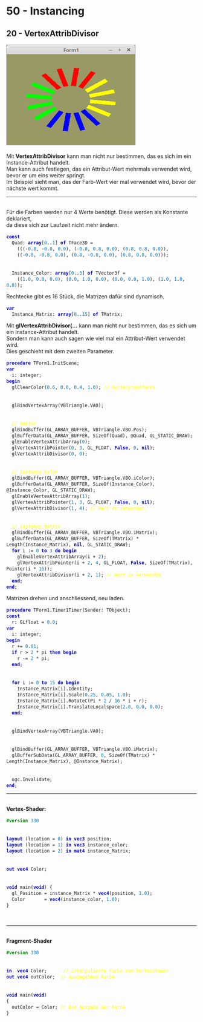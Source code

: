 <html>
    <b><h1>50 - Instancing</h1></b>
    <b><h2>20 - VertexAttribDivisor</h2></b>
<img src="image.png" alt="Selfhtml"><br><br>
Mit <b>VertexAttribDivisor</b> kann man nicht nur bestimmen, das es sich im ein Instance-Attribut handelt.<br>
Man kann auch festlegen, das ein Attribut-Wert mehrmals verwendet wird, bevor er um eins weiter springt.<br>
Im Beispiel sieht man, das der Farb-Wert vier mal verwendet wird, bevor der nächste wert kommt.<br>
<hr><br>
Für die Farben werden nur 4 Werte benötigt. Diese werden als Konstante deklariert,<br>
da diese sich zur Laufzeit nicht mehr ändern.<br>
<pre><code><b><font color="0000BB">const</font></b>
  Quad: <b><font color="0000BB">array</font></b>[<font color="#0077BB">0</font>..<font color="#0077BB">1</font>] <b><font color="0000BB">of</font></b> TFace3D =
    (((-<font color="#0077BB">0</font>.<font color="#0077BB">8</font>, -<font color="#0077BB">0</font>.<font color="#0077BB">8</font>, <font color="#0077BB">0</font>.<font color="#0077BB">0</font>), (-<font color="#0077BB">0</font>.<font color="#0077BB">8</font>, <font color="#0077BB">0</font>.<font color="#0077BB">8</font>, <font color="#0077BB">0</font>.<font color="#0077BB">0</font>), (<font color="#0077BB">0</font>.<font color="#0077BB">8</font>, <font color="#0077BB">0</font>.<font color="#0077BB">8</font>, <font color="#0077BB">0</font>.<font color="#0077BB">0</font>)),
    ((-<font color="#0077BB">0</font>.<font color="#0077BB">8</font>, -<font color="#0077BB">0</font>.<font color="#0077BB">8</font>, <font color="#0077BB">0</font>.<font color="#0077BB">0</font>), (<font color="#0077BB">0</font>.<font color="#0077BB">8</font>, -<font color="#0077BB">0</font>.<font color="#0077BB">8</font>, <font color="#0077BB">0</font>.<font color="#0077BB">0</font>), (<font color="#0077BB">0</font>.<font color="#0077BB">8</font>, <font color="#0077BB">0</font>.<font color="#0077BB">8</font>, <font color="#0077BB">0</font>.<font color="#0077BB">0</font>)));
<br>
  Instance_Color: <b><font color="0000BB">array</font></b>[<font color="#0077BB">0</font>..<font color="#0077BB">3</font>] <b><font color="0000BB">of</font></b> TVector3f =
    ((<font color="#0077BB">1</font>.<font color="#0077BB">0</font>, <font color="#0077BB">0</font>.<font color="#0077BB">0</font>, <font color="#0077BB">0</font>.<font color="#0077BB">0</font>), (<font color="#0077BB">0</font>.<font color="#0077BB">0</font>, <font color="#0077BB">1</font>.<font color="#0077BB">0</font>, <font color="#0077BB">0</font>.<font color="#0077BB">0</font>), (<font color="#0077BB">0</font>.<font color="#0077BB">0</font>, <font color="#0077BB">0</font>.<font color="#0077BB">0</font>, <font color="#0077BB">1</font>.<font color="#0077BB">0</font>), (<font color="#0077BB">1</font>.<font color="#0077BB">0</font>, <font color="#0077BB">1</font>.<font color="#0077BB">0</font>, <font color="#0077BB">0</font>.<font color="#0077BB">0</font>));</code></pre>
Rechtecke gibt es 16 Stück, die Matrizen dafür sind dynamisch.<br>
<pre><code><b><font color="0000BB">var</font></b>
  Instance_Matrix: <b><font color="0000BB">array</font></b>[<font color="#0077BB">0</font>..<font color="#0077BB">15</font>] <b><font color="0000BB">of</font></b> TMatrix;</code></pre>
Mit <b>glVertexAttribDivisor(...</b> kann man nicht nur bestimmen, das es sich um ein Instance-Attribut handelt.<br>
Sondern man kann auch sagen wie viel mal ein Attribut-Wert verwendet wird.<br>
Dies geschieht mit dem zweiten Parameter.<br>
<pre><code><b><font color="0000BB">procedure</font></b> TForm1.InitScene;
<b><font color="0000BB">var</font></b>
  i: integer;
<b><font color="0000BB">begin</font></b>
  glClearColor(<font color="#0077BB">0</font>.<font color="#0077BB">6</font>, <font color="#0077BB">0</font>.<font color="#0077BB">6</font>, <font color="#0077BB">0</font>.<font color="#0077BB">4</font>, <font color="#0077BB">1</font>.<font color="#0077BB">0</font>); <i><font color="#FFFF00">// Hintergrundfarbe</font></i>
<br>
  glBindVertexArray(VBTriangle.VAO);
<br>
  <i><font color="#FFFF00">// Vektor</font></i>
  glBindBuffer(GL_ARRAY_BUFFER, VBTriangle.VBO.Pos);
  glBufferData(GL_ARRAY_BUFFER, SizeOf(Quad), @Quad, GL_STATIC_DRAW);
  glEnableVertexAttribArray(<font color="#0077BB">0</font>);
  glVertexAttribPointer(<font color="#0077BB">0</font>, <font color="#0077BB">3</font>, GL_FLOAT, <b><font color="0000BB">False</font></b>, <font color="#0077BB">0</font>, <b><font color="0000BB">nil</font></b>);
  glVertexAttribDivisor(<font color="#0077BB">0</font>, <font color="#0077BB">0</font>);
<br>
  <i><font color="#FFFF00">// Instance Color</font></i>
  glBindBuffer(GL_ARRAY_BUFFER, VBTriangle.VBO.iColor);
  glBufferData(GL_ARRAY_BUFFER, SizeOf(Instance_Color), @Instance_Color, GL_STATIC_DRAW);
  glEnableVertexAttribArray(<font color="#0077BB">1</font>);
  glVertexAttribPointer(<font color="#0077BB">1</font>, <font color="#0077BB">3</font>, GL_FLOAT, <b><font color="0000BB">False</font></b>, <font color="#0077BB">0</font>, <b><font color="0000BB">nil</font></b>);
  glVertexAttribDivisor(<font color="#0077BB">1</font>, <font color="#0077BB">4</font>); <i><font color="#FFFF00">// Wert 4x verwenden.</font></i>
<br>
  <i><font color="#FFFF00">// Instance Matrix</font></i>
  glBindBuffer(GL_ARRAY_BUFFER, VBTriangle.VBO.iMatrix);
  glBufferData(GL_ARRAY_BUFFER, SizeOf(TMatrix) * Length(Instance_Matrix), <b><font color="0000BB">nil</font></b>, GL_STATIC_DRAW);
  <b><font color="0000BB">for</font></b> i := <font color="#0077BB">0</font> <b><font color="0000BB">to</font></b> <font color="#0077BB">3</font> <b><font color="0000BB">do</font></b> <b><font color="0000BB">begin</font></b>
    glEnableVertexAttribArray(i + <font color="#0077BB">2</font>);
    glVertexAttribPointer(i + <font color="#0077BB">2</font>, <font color="#0077BB">4</font>, GL_FLOAT, <b><font color="0000BB">False</font></b>, SizeOf(TMatrix), Pointer(i * <font color="#0077BB">16</font>));
    glVertexAttribDivisor(i + <font color="#0077BB">2</font>, <font color="#0077BB">1</font>); <i><font color="#FFFF00">// Wert 1x verwenden.</font></i>
  <b><font color="0000BB">end</font></b>;
<b><font color="0000BB">end</font></b>;</code></pre>
Matrizen drehen und anschliessend, neu laden.<br>
<pre><code><b><font color="0000BB">procedure</font></b> TForm1.Timer1Timer(Sender: TObject);
<b><font color="0000BB">const</font></b>
  r: GLfloat = <font color="#0077BB">0</font>.<font color="#0077BB">0</font>;
<b><font color="0000BB">var</font></b>
  i: integer;
<b><font color="0000BB">begin</font></b>
  r += <font color="#0077BB">0</font>.<font color="#0077BB">01</font>;
  <b><font color="0000BB">if</font></b> r &gt; <font color="#0077BB">2</font> * pi <b><font color="0000BB">then</font></b> <b><font color="0000BB">begin</font></b>
    r -= <font color="#0077BB">2</font> * pi;
  <b><font color="0000BB">end</font></b>;
<br>
  <b><font color="0000BB">for</font></b> i := <font color="#0077BB">0</font> <b><font color="0000BB">to</font></b> <font color="#0077BB">15</font> <b><font color="0000BB">do</font></b> <b><font color="0000BB">begin</font></b>
    Instance_Matrix[i].Identity;
    Instance_Matrix[i].Scale(<font color="#0077BB">0</font>.<font color="#0077BB">25</font>, <font color="#0077BB">0</font>.<font color="#0077BB">05</font>, <font color="#0077BB">1</font>.<font color="#0077BB">0</font>);
    Instance_Matrix[i].RotateC(Pi * <font color="#0077BB">2</font> / <font color="#0077BB">16</font> * i + r);
    Instance_Matrix[i].TranslateLocalspace(<font color="#0077BB">2</font>.<font color="#0077BB">0</font>, <font color="#0077BB">0</font>.<font color="#0077BB">0</font>, <font color="#0077BB">0</font>.<font color="#0077BB">0</font>);
  <b><font color="0000BB">end</font></b>;
<br>
  glBindVertexArray(VBTriangle.VAO);
<br>
  glBindBuffer(GL_ARRAY_BUFFER, VBTriangle.VBO.iMatrix);
  glBufferSubData(GL_ARRAY_BUFFER, <font color="#0077BB">0</font>, SizeOf(TMatrix) * Length(Instance_Matrix), @Instance_Matrix);
<br>
  ogc.Invalidate;
<b><font color="0000BB">end</font></b>;</code></pre>
<hr><br>
<b>Vertex-Shader:</b><br>
<pre><code><b><font color="#008800">#version</font></b> <font color="#0077BB">330</font>
<br>
<b><font color="0000BB">layout</font></b> (location = <font color="#0077BB">0</font>) <b><font color="0000BB">in</font></b> <b><font color="0000BB">vec3</font></b> position;
<b><font color="0000BB">layout</font></b> (location = <font color="#0077BB">1</font>) <b><font color="0000BB">in</font></b> <b><font color="0000BB">vec3</font></b> instance_color;
<b><font color="0000BB">layout</font></b> (location = <font color="#0077BB">2</font>) <b><font color="0000BB">in</font></b> <b><font color="0000BB">mat4</font></b> instance_Matrix;
<br>
<b><font color="0000BB">out</font></b> <b><font color="0000BB">vec4</font></b> Color;
<br>
<b><font color="0000BB">void</font></b> main(<b><font color="0000BB">void</font></b>) {
  gl_Position = instance_Matrix * <b><font color="0000BB">vec4</font></b>(position, <font color="#0077BB">1</font>.<font color="#0077BB">0</font>);
  Color       = <b><font color="0000BB">vec4</font></b>(instance_color, <font color="#0077BB">1</font>.<font color="#0077BB">0</font>);
}
<br>
</code></pre>
<hr><br>
<b>Fragment-Shader</b><br>
<pre><code><b><font color="#008800">#version</font></b> <font color="#0077BB">330</font>
<br>
<b><font color="0000BB">in</font></b>  <b><font color="0000BB">vec4</font></b> Color;      <i><font color="#FFFF00">// interpolierte Farbe vom Vertexshader</font></i>
<b><font color="0000BB">out</font></b> <b><font color="0000BB">vec4</font></b> outColor;  <i><font color="#FFFF00">// ausgegebene Farbe</font></i>
<br>
<b><font color="0000BB">void</font></b> main(<b><font color="0000BB">void</font></b>)
{
  outColor = Color; <i><font color="#FFFF00">// Die Ausgabe der Farbe</font></i>
}
</code></pre>
<br>
</html>

